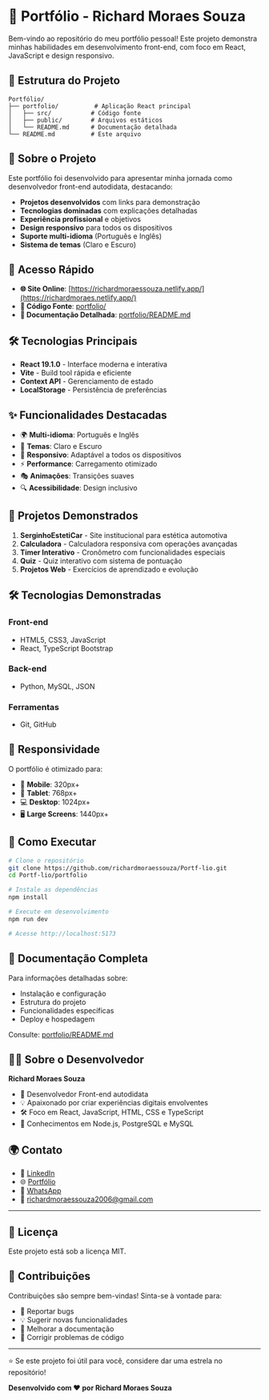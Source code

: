# 🚀 Portfólio - Richard Moraes Souza

Bem-vindo ao repositório do meu portfólio pessoal! Este projeto demonstra minhas habilidades em desenvolvimento front-end, com foco em React, JavaScript e design responsivo.

## 📁 Estrutura do Projeto

```
Portfólio/
├── portfolio/          # Aplicação React principal
│   ├── src/           # Código fonte
│   ├── public/        # Arquivos estáticos
│   └── README.md      # Documentação detalhada
└── README.md          # Este arquivo
```

## 🎯 Sobre o Projeto

Este portfólio foi desenvolvido para apresentar minha jornada como desenvolvedor front-end autodidata, destacando:

- **Projetos desenvolvidos** com links para demonstração
- **Tecnologias dominadas** com explicações detalhadas
- **Experiência profissional** e objetivos
- **Design responsivo** para todos os dispositivos
- **Suporte multi-idioma** (Português e Inglês)
- **Sistema de temas** (Claro e Escuro)

## 🚀 Acesso Rápido

- **🌐 Site Online**: [https://richardmoraessouza.netlify.app/](https://richardmoraes.netlify.app/)
- **📁 Código Fonte**: [portfolio/](portfolio/)
- **📖 Documentação Detalhada**: [portfolio/README.md](portfolio/README.md)

## 🛠️ Tecnologias Principais

- **React 19.1.0** - Interface moderna e interativa
- **Vite** - Build tool rápida e eficiente
- **Context API** - Gerenciamento de estado
- **LocalStorage** - Persistência de preferências

## ✨ Funcionalidades Destacadas

- 🌍 **Multi-idioma**: Português e Inglês
- 🎨 **Temas**: Claro e Escuro
- 📱 **Responsivo**: Adaptável a todos os dispositivos
- ⚡ **Performance**: Carregamento otimizado
- 🎭 **Animações**: Transições suaves
- 🔍 **Acessibilidade**: Design inclusivo

## 🎯 Projetos Demonstrados

1. **SerginhoEstetiCar** - Site institucional para estética automotiva
2. **Calculadora** - Calculadora responsiva com operações avançadas
3. **Timer Interativo** - Cronômetro com funcionalidades especiais
4. **Quiz** - Quiz interativo com sistema de pontuação
5. **Projetos Web** - Exercícios de aprendizado e evolução

## 🛠️ Tecnologias Demonstradas

### Front-end
- HTML5, CSS3, JavaScript
- React, TypeScript Bootstrap

### Back-end
- Python, MySQL, JSON

### Ferramentas
- Git, GitHub

## 📱 Responsividade

O portfólio é otimizado para:
- 📱 **Mobile**: 320px+
- 📱 **Tablet**: 768px+
- 💻 **Desktop**: 1024px+
- 🖥️ **Large Screens**: 1440px+

## 🚀 Como Executar

```bash
# Clone o repositório
git clone https://github.com/richardmoraessouza/Portf-lio.git
cd Portf-lio/portfolio

# Instale as dependências
npm install

# Execute em desenvolvimento
npm run dev

# Acesse http://localhost:5173
```

## 📖 Documentação Completa

Para informações detalhadas sobre:
- Instalação e configuração
- Estrutura do projeto
- Funcionalidades específicas
- Deploy e hospedagem

Consulte: [portfolio/README.md](portfolio/README.md)

## 👨‍💻 Sobre o Desenvolvedor

**Richard Moraes Souza**
- 🎯 Desenvolvedor Front-end autodidata
- 💡 Apaixonado por criar experiências digitais envolventes
- 🛠️ Foco em React, JavaScript, HTML, CSS e TypeScript
- 🔧 Conhecimentos em Node.js, PostgreSQL e MySQL

## 🌍 Contato

- 💼 [LinkedIn](https://www.linkedin.com/in/richard-moraes-souza-998539338/)
- 🌐 [Portfólio](https://richardmoraes.netlify.app/)
- 📱 [WhatsApp](https://wa.me/5547999326217?text=Olá%20Richard%2C%20encontrei%20seu%20perfil%20no%20GitHub!)
- 📧 richardmoraessouza2006@gmail.com

---

## 📄 Licença

Este projeto está sob a licença MIT.

## 🤝 Contribuições

Contribuições são sempre bem-vindas! Sinta-se à vontade para:
- 🐛 Reportar bugs
- 💡 Sugerir novas funcionalidades
- 📝 Melhorar a documentação
- 🔧 Corrigir problemas de código

---

⭐ Se este projeto foi útil para você, considere dar uma estrela no repositório!

**Desenvolvido com ❤️ por Richard Moraes Souza**
